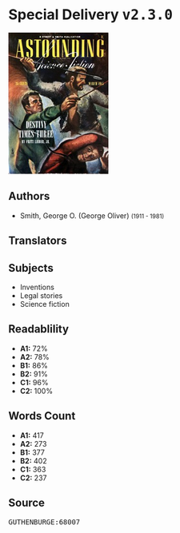 # Special Delivery <kbd>v2.3.0</kbd>

![](./cover.medium.jpg "")

## Authors


 - Smith, George O. (George Oliver) <small>(1911 - 1981)</small>

## Translators



## Subjects


 - Inventions
 - Legal stories
 - Science fiction

## Readablility


 - **A1:** 72%
 - **A2:** 78%
 - **B1:** 86%
 - **B2:** 91%
 - **C1:** 96%
 - **C2:** 100%

## Words Count


 - **A1:** 417
 - **A2:** 273
 - **B1:** 377
 - **B2:** 402
 - **C1:** 363
 - **C2:** 237

## Source


<kbd>GUTHENBURGE:68007</kbd>
